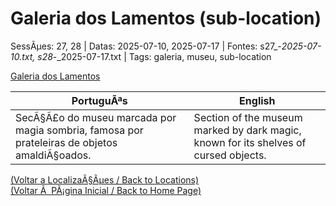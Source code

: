 ﻿
# Galeria dos Lamentos (sub-location)

SessÃµes: 27, 28 | Datas: 2025-07-10, 2025-07-17 | Fontes: s27_-_2025-07-10.txt, s28_-_2025-07-17.txt | Tags: galeria, museu, sub-location

[Galeria dos Lamentos](galeria_dos_lamentos.png)

| PortuguÃªs | English |
|-----------|---------|
| SecÃ§Ã£o do museu marcada por magia sombria, famosa por prateleiras de objetos amaldiÃ§oados. | Section of the museum marked by dark magic, known for its shelves of cursed objects. |

[(Voltar a LocalizaÃ§Ãµes / Back to Locations)](localizacoes.md)  
[(Voltar Ã  PÃ¡gina Inicial / Back to Home Page)](../../home.md)


























